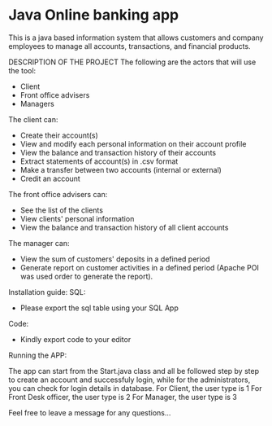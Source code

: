 # Java Online banking app
 This is a java based information system that allows customers and company employees to manage all accounts, transactions, and financial products.

DESCRIPTION OF THE PROJECT
The following are the actors that will use the tool:

- Client
- Front office advisers
- Managers

The client can:

- Create their account(s)
- View and modify each personal information on their account profile
- View the balance and transaction history of their accounts
- Extract statements of account(s) in .csv format
- Make a transfer between two accounts (internal or external)
- Credit an account

The front office advisers can:
- See the list of the clients
- View clients' personal information
- View the balance and transaction history of all client accounts

The manager can:
- View the sum of customers' deposits in a defined period
- Generate report on customer activities in a defined period (Apache POI was used order to generate the report).

Installation guide:
SQL:
- Please export the sql table using your SQL App

Code:
- Kindly export code to your editor

Running the APP:

The app can start from the Start.java class and all be followed step by step to create an account and successfuly login,
while for the administrators, you can check for login details in database.
For Client, the user type is 1
For Front Desk officer, the user type is 2
For Manager, the user type is 3

Feel free to leave a message for any questions...
